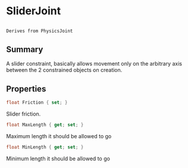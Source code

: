 # SliderJoint

## 
```c#
Derives from PhysicsJoint
```

## Summary

A slider constraint, basically allows movement only on the arbitrary axis between the 2 constrained objects on creation.
## Properties

```c#
float Friction { set; } 
```
Slider friction.
```c#
float MaxLength { get; set; } 
```
Maximum length it should be allowed to go
```c#
float MinLength { get; set; } 
```
Minimum length it should be allowed to go
